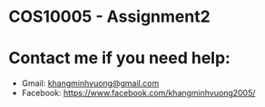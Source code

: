 # COS10005 - Assignment2
# Contact me if you need help:
- Gmail: khangminhvuong@gmail.com
- Facebook: https://www.facebook.com/khangminhvuong2005/
